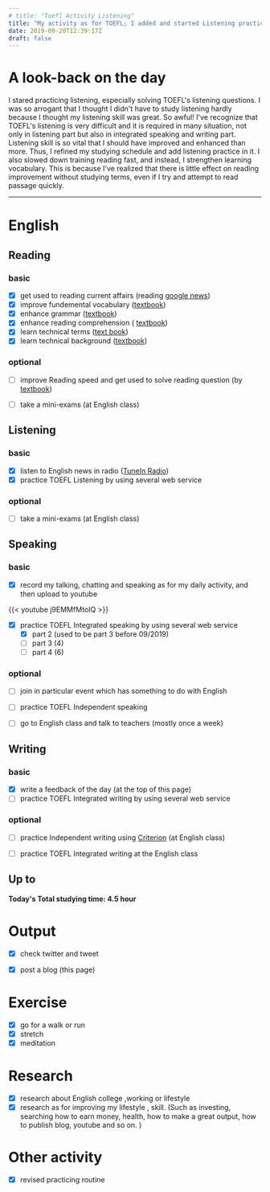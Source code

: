 ```yaml
---
# title: "Toefl Activity Listening"
title: "My activity as for TOEFL; I added and started Listening practice as a routine.  9/20/2019"
date: 2019-09-20T12:39:17Z
draft: false
---
```


# A look-back on the day

I stared practicing listening, especially solving TOEFL's listening questions. I was so arrogant that I thought I didn't have to study listening hardly because I thought my listening skill was great. So awful! I've recognize that TOEFL's listening is very difficult and it is required in many situation, not only in listening part but also in integrated speaking and writing part. Listening skill is so vital that I should have improved and enhanced than more. Thus, I refined my studying schedule and add listening practice in it. I also slowed down training reading fast, and instead, I strengthen learning vocabulary. This is because I've realized that there is little effect on reading improvement without studying terms, even if I try and attempt to read passage quickly.













------



# English

## Reading

### basic

- [x] get used to reading current affairs (reading [google news](https://news.google.com/))
- [x] improve fundemental vocabulary ([textbook](https://www.amazon.co.jp/dp/4010941855/))
- [x] enhance grammar ([textbook](https://www.amazon.co.jp/dp/4896808371/))
- [x] enhance reading  comprehension ( [textbook](https://www.amazon.co.jp/dp/4010323310/))
- [x] learn technical terms ([text book](https://www.amazon.co.jp/dp/4866390611/))
- [x] learn technical background ([textbook](https://www.amazon.co.jp/dp/4789015874/))

### optional

- [ ] improve Reading speed and get used to solve reading question (by [textbook](https://www.amazon.co.jp/dp/4862902014/))
- [ ] take a mini-exams (at English class)





## Listening

### basic

- [x] listen to English news in radio ([TuneIn Radio](https://tunein.com))
- [x] practice TOEFL Listening by using several web service

### optional

- [ ] take a mini-exams (at English class)





## Speaking

### basic

- [x] record my talking, chatting and speaking as for my daily activity, and then upload to youtube

{{< youtube j9EMMfMtoIQ >}}

- [x] practice TOEFL Integrated speaking  by using several web service
  - [x] part 2 (used to be part 3 before 09/2019)
  - [ ] part 3 (4)
  - [ ] part 4 (6)

### optional

- [ ] join in particular event which has something to do with English
- [ ] practice TOEFL Independent speaking
- [ ] go to English class and talk to teachers (mostly once a week)





## Writing

### basic

- [x] write a feedback of the day (at the top of this page)
- [ ] practice TOEFL Integrated writing by using several web service

### optional

- [ ] practice Independent writing using [Criterion](https://criterion.ets.org/criterion/default.aspx) (at English class)
- [ ] practice TOEFL Integrated writing at the English class



## Up to

**Today's Total studying time:  4.5    hour**







# Output

- [x] check twitter and tweet
- [x] post a blog (this page)



# Exercise

- [x] go for a walk or run
- [x] stretch
- [x] meditation

# Research

- [x] research about English college ,working or lifestyle
- [x] research as for improving my lifestyle , skill. (Such as investing, searching how to earn money, health, how to make a great output, how to publish blog, youtube and so on. )

# Other activity

- [x] revised practicing routine

